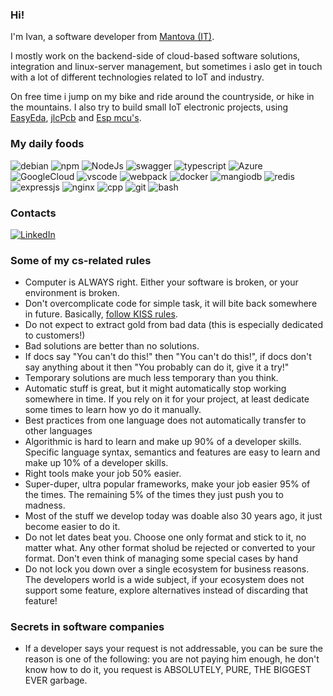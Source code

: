 ### Hi!
I'm Ivan, a software developer from [Mantova (IT)](https://www.google.it/maps/place/46100+Mantova+MN/@45.1618212,10.7526511,14z).

I mostly work on the backend-side of cloud-based software solutions, integration and linux-server management, but sometimes i aslo get in touch with a lot of different technologies related to IoT and industry.

On free time i jump on my bike and ride around the countryside, or hike in the mountains. I also try to build small IoT electronic projects, using [EasyEda](https://easyeda.com/it), [jlcPcb](https://jlcpcb.com/) and [Esp mcu's](https://www.espressif.com/).


### My daily foods
![debian](https://img.shields.io/badge/Debian-A81D33?style=for-the-badge&logo=debian&logoColor=white)
![npm](https://img.shields.io/badge/npm-CB3837?style=for-the-badge&logo=npm&logoColor=white)
![NodeJs](https://img.shields.io/badge/Node%20js-339933?style=for-the-badge&logo=nodedotjs&logoColor=white)
![swagger](https://img.shields.io/badge/Swagger-85EA2D?style=for-the-badge&logo=Swagger&logoColor=white)
![typescript](https://img.shields.io/badge/TypeScript-007ACC?style=for-the-badge&logo=typescript&logoColor=white)
![Azure](https://img.shields.io/badge/microsoft%20azure-0089D6?style=for-the-badge&logo=microsoft-azure&logoColor=white)
![GoogleCloud](https://img.shields.io/badge/Google_Cloud-4285F4?style=for-the-badge&logo=google-cloud&logoColor=white)
![vscode](https://img.shields.io/badge/VSCode-0078D4?style=for-the-badge&logo=visual%20studio%20code&logoColor=white)
![webpack](https://img.shields.io/badge/Webpack-8DD6F9?style=for-the-badge&logo=Webpack&logoColor=white)
![docker](https://img.shields.io/badge/Docker-2CA5E0?style=for-the-badge&logo=docker&logoColor=white)
![mangiodb](https://img.shields.io/badge/MongoDB-4EA94B?style=for-the-badge&logo=mongodb&logoColor=white)
![redis](https://img.shields.io/badge/redis-%23DD0031.svg?&style=for-the-badge&logo=redis&logoColor=white)
![expressjs](https://img.shields.io/badge/Express%20js-000000?style=for-the-badge&logo=express&logoColor=white)
![nginx](https://img.shields.io/badge/Nginx-009639?style=for-the-badge&logo=nginx&logoColor=white)
![cpp](https://img.shields.io/badge/C%2B%2B-00599C?style=for-the-badge&logo=c%2B%2B&logoColor=white)
![git](https://img.shields.io/badge/GIT-E44C30?style=for-the-badge&logo=git&logoColor=white)
![bash](https://img.shields.io/badge/Shell_Script-121011?style=for-the-badge&logo=gnu-bash&logoColor=white)

### Contacts
[![LinkedIn](https://img.shields.io/badge/LinkedIn-0077B5?style=for-the-badge&logo=linkedin&logoColor=white)](https://www.linkedin.com/in/ivan-vaccari-a695a1170/)


### Some of my cs-related rules
- Computer is ALWAYS right. Either your software is broken, or your environment is broken.
- Don't overcomplicate code for simple task, it will bite back somewhere in future. Basically, [follow KISS rules](https://en.wikipedia.org/wiki/KISS_principle). 
- Do not expect to extract gold from bad data (this is especially dedicated to customers!)
- Bad solutions are better than no solutions.
- If docs say "You can't do this!" then "You can't do this!", if docs don't say anything about it then "You probably can do it, give it a try!"
- Temporary solutions are much less temporary than you think.
- Automatic stuff is great, but it might automatically stop working somewhere in time. If you rely on it for your project, at least dedicate some times to learn how yo do it manually.
- Best practices from one language does not automatically transfer to other languages
- Algorithmic is hard to learn and  make up 90% of a developer skills. Specific language syntax, semantics and features are easy to learn and make up 10% of a developer skills.
- Right tools make your job 50% easier.
- Super-duper, ultra popular frameworks, make your job easier 95% of the times. The remaining 5% of the times they just push you to madness.
- Most of the stuff we develop today was doable also 30 years ago, it just become easier to do it.
- Do not let dates beat you. Choose one only format and stick to it, no matter what. Any other format sholud be rejected or converted to your format. Don't even think of managing some special cases by hand
- Do not lock you down over a single ecosystem for business reasons. The developers world is a wide subject, if your ecosystem does not support some feature, explore alternatives instead of discarding that feature!
 
### Secrets in software companies
- If a developer says your request is not addressable, you can be sure the reason is one of the following: you are not paying him enough, he don't know how to do it, you request is ABSOLUTELY, PURE, THE BIGGEST EVER garbage.
